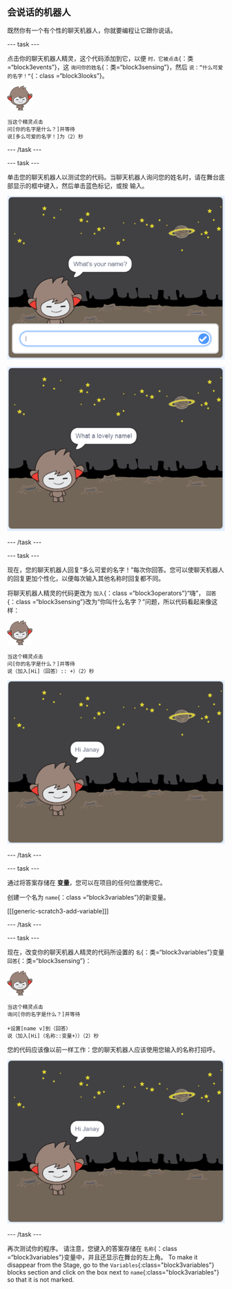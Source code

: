 ## 会说话的机器人

既然你有一个有个性的聊天机器人，你就要编程让它跟你说话。

\--- task \---

点击你的聊天机器人精灵，这个代码添加到它，以便 `时，它被点击`{：类=“block3events”}，这 `询问你的姓名`{：类=“block3sensing”}，然后 `说：“什么可爱的名字！“`{：class =“block3looks”}。

![纳米精灵](images/nano-sprite.png)

```blocks3
当这个精灵点击
问[你的名字是什么？]并等待
说[多么可爱的名字！]为（2）秒
```

\--- /task \---

\--- task \---

单击您的聊天机器人以测试您的代码。当聊天机器人询问您的姓名时，请在舞台底部显示的框中键入，然后单击蓝色标记，或按 <kbd>输入</kbd>。

![测试聊天机器人回复](images/chatbot-ask-test1.png)

![测试聊天机器人回复](images/chatbot-ask-test2.png)

\--- /task \---

\--- task \---

现在，您的聊天机器人回复“多么可爱的名字！”每次你回答。您可以使聊天机器人的回复更加个性化，以便每次输入其他名称时回复都不同。

将聊天机器人精灵的代码更改为 `加入`{：class =“block3operators”}“嗨”， `回答`{：class =“block3sensing”}改为“你叫什么名字？”问题，所以代码看起来像这样：

![纳米精灵](images/nano-sprite.png)

```blocks3
当这个精灵点击
问[你的名字是什么？]并等待
说（加入[Hi]（回答）:: +）（2）秒
```

![测试个性化回复](images/chatbot-answer-test.png)

\--- /task \---

\--- task \---

通过将答案存储在 **变量**，您可以在项目的任何位置使用它。

创建一个名为 `name`{：class =“block3variables”}的新变量。

[[[generic-scratch3-add-variable]]]

\--- /task \---

\--- task \---

现在，改变你的聊天机器人精灵的代码所设置的 `名`{：类=“block3variables”}变量 `回答`{：类=“block3sensing”}：

![纳米精灵](images/nano-sprite.png)

```blocks3
当这个精灵点击
询问[你的名字是什么？]并等待

+设置[name v]到（回答）
说（加入[Hi]（名称::变量+））（2）秒
```

您的代码应该像以前一样工作：您的聊天机器人应该使用您输入的名称打招呼。

![测试个性化回复](images/chatbot-answer-test.png)

\--- /task \---

再次测试你的程序。 请注意，您键入的答案存储在 `名称`{：class =“block3variables”}变量中，并且还显示在舞台的左上角。 To make it disappear from the Stage, go to the `Variables`{:class="block3variables"} blocks section and click on the box next to `name`{:class="block3variables"} so that it is not marked.